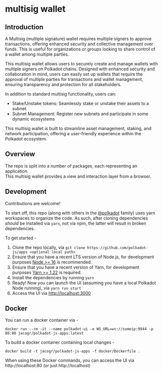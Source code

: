 # multisig wallet

## Introduction


A Multisig (multiple signature) wallet requires multiple signers to approve transactions, offering enhanced security and collective management over funds. This is useful for organizations or groups looking to share control of a wallet among multiple parties.      

This multisig wallet allows users to securely create and manage wallets with multiple signers on Polkadot chains. Designed with enhanced security and collaboration in mind, users can easily set up wallets that require the approval of multiple parties for transactions and wallet management, ensuring transparency and protection for all stakeholders.

In addition to standard multisig functionality, users can:

- Stake/Unstake tokens: Seamlessly stake or unstake their assets to a subnet.
- Subnet Management: Register new subnets and participate in some dynamic ecosystems

This multisig wallet is built to streamline asset management, staking, and network participation, offering a user-friendly experience within the Polkadot ecosystem.

## Overview

The repo is split into a number of packages, each representing an application.  
This multisig wallet provides a view and interaction layer from a browser.

## Development

Contributions are welcome!

To start off, this repo (along with others in the [@polkadot](https://github.com/polkadot-js/) family) uses yarn workspaces to organize the code. As such, after cloning dependencies _should_ be installed via `yarn`, not via npm, the latter will result in broken dependencies.

To get started -

1. Clone the repo locally, via `git clone https://github.com/polkadot-js/apps <optional local path>`
2. Ensure that you have a recent LTS version of Node.js, for development purposes [Node >= 16](https://nodejs.org/en/) is recommended.
3. Ensure that you have a recent version of Yarn, for development purposes [Yarn >= 1.22](https://yarnpkg.com/docs/install) is required.
4. Install the dependencies by running `yarn`
5. Ready! Now you can launch the UI (assuming you have a local Polkadot Node running), via `yarn run start`
6. Access the UI via [http://localhost:3000](http://localhost:3000)


## Docker

You can run a docker container via -

```
docker run --rm -it --name polkadot-ui -e WS_URL=ws://someip:9944 -p 80:80 jacogr/polkadot-js-apps:latest
```

To build a docker container containing local changes -

```
docker build -t jacogr/polkadot-js-apps -f docker/Dockerfile .
```

When using these Docker commands, you can access the UI via http://localhost:80 (or just http://localhost)
